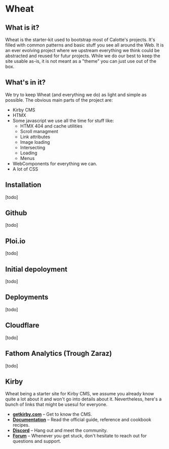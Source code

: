 # Wheat

## What is it?

Wheat is the starter-kit used to bootstrap most of Calotte's  projects. It's filled with common patterns and basic stuff you see all around the Web. It is an ever evolving project where we upstream everything we think could be abstracted and reused for futur projects. While we do our best to keep the site usable as-is, it is not meant as a "theme" you can just use out of the box.

## What's in it?

We try to keep Wheat (and everything we do) as light and simple as possible. The obvious main parts of the project are:

- Kirby CMS
- HTMX
- Some javascript we use all the time for stuff like:
  - HTMX 404 and cache utilities
  - Scroll managment
  - Link attributes
  - Image loading
  - Intersecting
  - Loading
  - Menus
- WebComponents for everything we can.
- A lot of CSS

## Installation

[todo]

## Github

[todo]

## Ploi.io

[todo]

## Initial depoloyment

[todo]

## Deployments

[todo]

## Cloudflare

[todo]

## Fathom Analytics (Trough Zaraz)

[todo]

## Kirby

Wheat being a starter site for Kirby CMS, we assume you already know quite a lot about it and won't go into details about it. Nevertheless, here's a bunch of links that might be usesul for everyone.

- **[getkirby.com](https://getkirby.com)** – Get to know the CMS.
- **[Documentation](https://getkirby.com/docs/guide)** – Read the official guide, reference and cookbook recipes.
- **[Discord](https://chat.getkirby.com)** – Hang out and meet the community.
- **[Forum](https://forum.getkirby.com)** – Whenever you get stuck, don't hesitate to reach out for questions and support.
